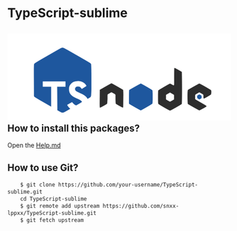 # TypeScript-sublime
[![Header][logo]](https://github.com/snxx-lppxx/TypeScript-sublime)
How to install this packages?
---
Open the [Help.md][1]

How to use Git?
---
```git-bash
	$ git clone https://github.com/your-username/TypeScript-sublime.git
	cd TypeScript-sublime
	$ git remote add upstream https://github.com/snxx-lppxx/TypeScript-sublime.git
	$ git fetch upstream
```

[logo]: https://github.com/snxx-lppxx/TypeScript-sublime/blob/master/doc/img/logo.png
[1]: ./doc/HELP.md
